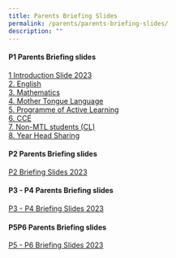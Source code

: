 ```yaml
---
title: Parents Briefing Slides
permalink: /parents/parents-briefing-slides/
description: ""
---
```

#### **P1 Parents Briefing slides**
[1 Introduction Slide 2023](/files/Parents%20Briefing%20Slides/1Parents%20Briefing%202023_Principal.pdf) <br>
[2. English](/files/Parents%20Briefing%20Slides/2Parents%20Briefing%202023_English.pdf) <br>
[3. Mathematics](/files/Parents%20Briefing%20Slides/3Parents%20Briefing%20P1%202023_Mathematics.pdf)<br>
[4. Mother Tongue Language](/files/Parents%20Briefing%20Slides/4Parents%20Briefing_Mother%20Tongue.pdf) <br>
[5. Programme of Active Learning](/files/5Parents%20Briefing%20for%20P1%20Parents%202023_PAM_PAL_ALP%20%20-%20%20Compatibility%20Mode.pdf)<br>
[6. CCE](/files/6Parents%20Briefing%20for%20PAM_PAL.pdf) <br>
[7. Non-MTL students (CL)](/files/7Parents%20Briefing_non%20Chinese.pdf) <br>
[8. Year Head Sharing](/files/Parents%20Briefing%20Slides/8Year%20Head%20Sharing.pdf)<br>

#### **P2 Parents Briefing slides**
[P2 Briefing Slides 2023](/files/Parents%20Briefing%20Slides/P2%20Briefing/P2%20Parents%20Briefing%202023_parents.pdf)
#### **P3 - P4 Parents Briefing slides**
[P3 - P4 Briefing Slides 2023](/files/Parents%20Briefing%20Slides/P3n4/P3_P4_Parents%20Briefing%20for%20website%2015%20Feb.pdf)
#### **P5P6 Parents Briefing slides**
[P5 - P6 Briefing Slides 2023](/files/Parents%20Briefing%20Slides/P5n6/P5P6%20Parents%20Briefing%202023_parents.pdf)